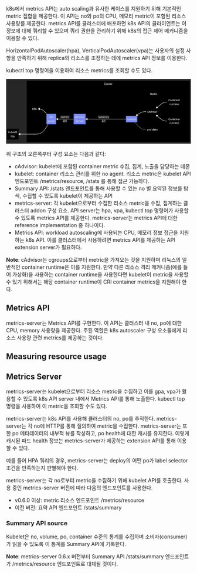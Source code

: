 k8s에서 metrics API는 auto scaling과 유사한 케이스를 지원하기 위해 기본적인 metric 집합을 제공한다. 이 API는 no와 po의 CPU, 메모리 metric이 포함된 리소스 사용량를 제공한다. metrics API를 클러스터에 배포하면 k8s API의 클라이언트는 이 정보에 대해 쿼리할 수 있으며 쿼리 권한을 관리하기 위해 k8s의 접근 제어 메커니즘을 이용할 수 있다.

HorizontalPodAutoscaler(hpa), VerticalPodAutoscaler(vpa)는 사용자의 설정 사항을 만족하기 위해 replica와 리소스를 조정하는 데에 metrics API 정보를 이용한다.

kubectl top 명령어을 이용하여 리소스 metrics를 조회할 수도 있다.

![architecture](../../../image/architecture%20of%20the%20resource%20metrics%20pipeline.png)

위 구조의 오른쪽부터 구성 요소는 다음과 같다:

- cAdvisor: kubelet에 포함된 container metric 수집, 집계, 노출을 담당하는 데몬
- kubelet: container 리소스 관리를 위한 no agent. 리소스 metric은 kubelet API 엔드포인트 /metrics/resource, /stats 를 통해 접근 가능하다.
- Summary API: /stats 엔드포인트를 통해 사용할 수 있는 no 별 요약된 정보를 탐색, 수집할 수 있도록 kubelet이 제공하는 API
- metrics-server: 각 kubelet으로부터 수집한 리소스 metric을 수집, 집계하는 클러스터 addon 구성 요소. API server는 hpa, vpa, kubectl top 명령어가 사용할 수 있도록 metrics API를 제공한다. metrics-server는 metrics API에 대한 reference implementation 중 하나이다.
- Metrics API: workload autoscaling에 사용되는 CPU, 메모리 정보 접근을 지원하는 k8s API. 이를 클러스터에서 사용하려면 metrics API를 제공하는 API extension server가 필요하다.

**Note**: cAdvisor는 cgroups으로부터 metric을 가져오는 것을 지원하며 리눅스의 일반적인 container runtime은 이를 지원한다. 만약 다른 리소스 격리 메커니즘(예를 들어 가상화)을 사용하는 container runtime을 사용한다면 kubelet이 metric을 사용할 수 있기 위해서는 해당 container runtime이 CRI container metrics을 지원해야 한다.

## Metrics API
metrics-server는 Metrics API를 구현한다. 이 API는 클러스터 내 no, po에 대한 CPU, memory 사용량을 제공한다. 주된 역할은 k8s autoscaler 구성 요소들에게 리소스 사용량 관련 metrics를 제공하는 것이다.

## Measuring resource usage

## Metrics Server
metrics-server는 kubelet으로부터 리소스 metric을 수집하고 이를 gpa, vpa가 활용할 수 있도록 k8s API server 내에서 Metrics API를 통해 노출한다. kubectl top 명령을 사용하여 이 metric을 조회할 수도 있다.

metrics-server는 k8s API를 사용해 클러스터의 no, po를 추적한다. metrics-server는 각 no에 HTTP를 통해 질의하여 metric을 수집한다. metrics-server는 또한 po 메타데이터의 내부적 뷰를 작성하고, po health에 대한 캐시를 유지한다. 이렇게 캐시된 파드 health 정보는 metrics-server가 제공하는 extension API를 통해 이용할 수 있다.

예를 들어 HPA 쿼리의 경우, metrics-server는 deploy의 어떤 po가 label selector 조건을 만족하는지 판별해야 한다.

metrics-server는 각 no로부터 metric을 수집하기 위해 kubelet API를 호출한다. 사용 중인 metrics-server 버전에 따라 다음의 엔드포인트를 사용한다.

- v0.6.0 이상: metric 리소스 엔드포인트 /metrics/resource
- 이전 버전: 요약 API 엔드포인트 /stats/summary

### Summary API source
Kubelet은 no, volume, po, container 수준의 통계를 수집하며 소비자(consumer)가 읽을 수 있도록 이 통계를 Summary API에 기록한다.

**Note**: metrics-server 0.6.x 버전부터 Summary API /stats/summary 엔드포인트가 /metrics/resource 엔드포인트로 대체될 것이다.